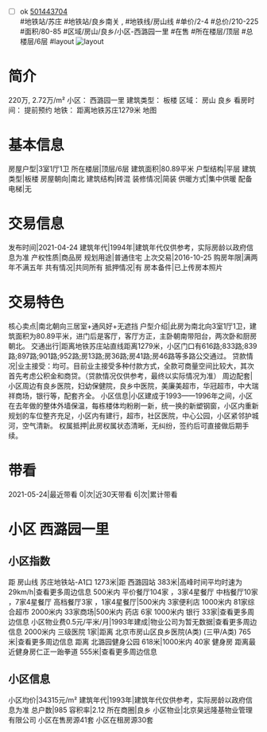 - [ ] ok [501443704](https://bj.5i5j.com/ershoufang/501443704.html)  
 #地铁站/苏庄 #地铁站/良乡南关 ,  #地铁线/房山线
#单价/2-4 #总价/210-225 #面积/80-85   #区域/房山/良乡/小区-西潞园一里 #在售 #所在楼层/顶层 #总楼层/6层 #layout 
![layout](http://image2a.5i5j.com/bdir/layout/355106.jpg_P5.jpg) 
# 简介 
 220万,  2.72万/m² 
小区： 西潞园一里
建筑类型： 板楼
区域： 房山 良乡
看房时间： 提前预约
地铁： 距离地铁苏庄1279米 地图
# 基本信息 
 房屋户型|3室1厅1卫
所在楼层|顶层/6层
建筑面积|80.89平米
户型结构|平层
建筑类型|板楼
房屋朝向|南北
建筑结构|砖混
装修情况|简装
供暖方式|集中供暖
配备电梯|无
# 交易信息 
 发布时间|2021-04-24
建筑年代|1994年|建筑年代仅供参考，实际房龄以政府信息为准
产权性质|商品房
规划用途|普通住宅
上次交易|2016-10-25
购房年限|满两年不满五年
共有情况|共同所有
抵押情况|有
房本备件|已上传房本照片
# 交易特色 
 核心卖点|南北朝向三居室+通风好+无遮挡
户型介绍|此房为南北向3室1厅1卫，建筑面积为80.89平米，进门后是客厅，客厅方正，主卧朝南带阳台，两次卧和厨房朝北。
交通出行|距离地铁苏庄站直线距离1279米，小区门口有616路;833路;839路;897路;901路;952路;房13路;房36路;房41路;房46路等多路公交通过。
贷款情况|业主接受：均可。目前业主接受多种付款方式，全款可商量空间比较大，其次首先考虑公积金和商贷。（贷款情况仅供参考，最终以实际情况为准）
周边配套|小区周边有良乡医院，妇幼保健院，良乡中医院，美廉美超市，华冠超市，中大瑞祥商场，银行等，配套齐全。
小区信息|小区建成于1993——1996年之间，小区在去年做的整体外墙保温，每栋楼体均粉刷一新，统一换的新塑钢窗，小区内重新规划的车位整齐充足，小区内有建行，超市，社区医院，中心公园，小区紧邻护城河，空气清新。
权属抵押|此房权属状态清晰，无纠纷，签约后可直接做后期手续。
# 带看 
 2021-05-24|最近带看	 0|次|近30天带看	 6|次|累计带看
# 小区 西潞园一里
## 小区指数 
 距 房山线 苏庄地铁站-A1口 1273米|距 西潞园站 383米|高峰时间平均时速为29km/h|查看更多周边信息
500米内 平价餐厅104家 ，3家4星餐厅
中档餐厅10家 ，7家4星餐厅
高档餐厅3家 ，1家4星餐厅|500米内 3家便利店
1000米内 81家综合超市
2000米内 33家商场|500米内 药店 6家
1000米内 银行 33家|查看更多周边信息
小区物业费0.5元/平米/月|1993年建成|物业公司为暂无数据|查看更多周边信息
2000米内 三级医院 1家|距离 北京市房山区良乡医院(A类) (三甲/A类) 765米|查看更多周边信息
距离 北潞园健身公园 618米|1000米内 40家 健身房
距离最近健身房仁正一跆拳道 555米|查看更多周边信息
## 小区信息 
 小区均价|34315元/m²
建筑年代|1993年|建筑年代仅供参考，实际房龄以政府信息为准
总户数|985
容积率|2.12
所在商圈|良乡
小区物业|北京昊远隆基物业管理有限公司
小区在售房源41套
小区在租房源30套
